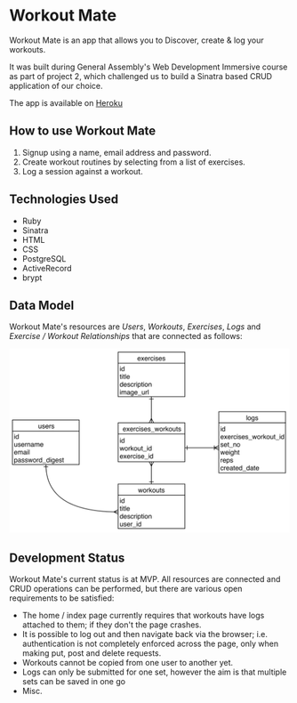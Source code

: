 # Workout Mate

Workout Mate is an app that allows you to Discover, create & log your workouts.

It was built during General Assembly's Web Development Immersive course as part of project 2, which challenged us to build a Sinatra based CRUD application of our choice.

The app is available on [Heroku](https://limitless-hollows-97939.herokuapp.com/)

## How to use Workout Mate

1. Signup using a name, email address and password.
1. Create workout routines by selecting from a list of exercises.
1. Log a session against a workout.

## Technologies Used

* Ruby
* Sinatra
* HTML
* CSS
* PostgreSQL
* ActiveRecord
* brypt

## Data Model

Workout Mate's resources are _Users_, _Workouts_, _Exercises_, _Logs_ and _Exercise / Workout Relationships_ that are connected as follows:

![alt text](workout_mate_flow.png "Workout Mate Resources Flow")

## Development Status

Workout Mate's current status is at MVP. All resources are connected and CRUD operations can be performed, but there are various open requirements to be satisfied:

* The home / index page currently requires that workouts have logs attached to them; if they don't the page crashes.
* It is possible to log out and then navigate back via the browser; i.e. authentication is not completely enforced across the page, only when making put, post and delete requests.
* Workouts cannot be copied from one user to another yet.
* Logs can only be submitted for one set, however the aim is that multiple sets can be saved in one go
* Misc.
